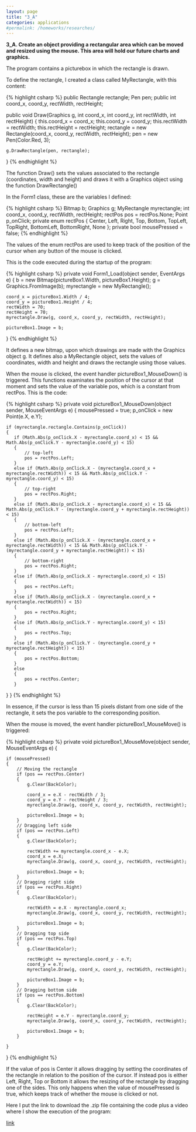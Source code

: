 ```yaml
---
layout: page
title: "3_A"
categories: applications
#permalink: /homeworks/researches/
---
```

<b>3_A. Create an object providing a rectangular area which can be moved and resized using the mouse. This area will hold our future charts and graphics.</b>


The program contains a picturebox in which the rectangle is drawn.

To define the rectangle, I created a class called MyRectangle, with this content:

{% highlight csharp %}
public Rectangle rectangle;
Pen pen;
public int coord_x, coord_y, rectWidth, rectHeight;


public void Draw(Graphics g, int coord_x, int coord_y, int rectWidth, int rectHeight)
{
    this.coord_x = coord_x;
    this.coord_y = coord_y;
    this.rectWidth = rectWidth;
    this.rectHeight = rectHeight;
    rectangle = new Rectangle(coord_x, coord_y, rectWidth, rectHeight);
    pen = new Pen(Color.Red, 3);

    g.DrawRectangle(pen, rectangle);
}
{% endhighlight %}

The function Draw() sets the values associated to the rectangle (coordinates, width and height) and draws it with a Graphics object using the function DrawRectangle()

In the Form1 class, these are the variables I defined:

{% highlight csharp %}
Bitmap b;
Graphics g;
MyRectangle myrectangle;
int coord_x, coord_y, rectWidth, rectHeight;
rectPos pos = rectPos.None;
Point p_onClick;
private enum rectPos { Center, Left, Right, Top, Bottom, TopLeft, TopRight, BottomLeft, BottomRight, None };
private bool mousePressed = false;
{% endhighlight %}

The values of the enum rectPos are used to keep track of the position of the cursor when any button of the mouse is clicked.

This is the code executed during the startup of the program:

{% highlight csharp %}
private void Form1_Load(object sender, EventArgs e)
{
    b = new Bitmap(pictureBox1.Width, pictureBox1.Height);
    g = Graphics.FromImage(b);
    myrectangle = new MyRectangle();

    coord_x = pictureBox1.Width / 4;
    coord_y = pictureBox1.Height / 4;
    rectWidth = 70;
    rectHeight = 70;
    myrectangle.Draw(g, coord_x, coord_y, rectWidth, rectHeight);

    pictureBox1.Image = b;
}
{% endhighlight %}

It defines a new bitmap, upon which drawings are made with the Graphics object g. It defines also a MyRectangle object, sets the values of coordinates, width and height and draws the rectangle using those values.

When the mouse is clicked, the event handler pictureBox1_MouseDown() is triggered. This functions examinates the position of the cursor at that moment and sets the value of the variable pos, which is a constant from rectPos. This is the code:

{% highlight csharp %}
private void pictureBox1_MouseDown(object sender, MouseEventArgs e)
{
    mousePressed = true;
    p_onClick = new Point(e.X, e.Y);

    if (myrectangle.rectangle.Contains(p_onClick))
    {
       if (Math.Abs(p_onClick.X - myrectangle.coord_x) < 15 && Math.Abs(p_onClick.Y - myrectangle.coord_y) < 15)
       {
           // top-left
           pos = rectPos.Left;
       }
       else if (Math.Abs(p_onClick.X - (myrectangle.coord_x + myrectangle.rectWidth)) < 15 && Math.Abs(p_onClick.Y - myrectangle.coord_y) < 15)
       {
           // top-right
           pos = rectPos.Right;
       }
       else if (Math.Abs(p_onClick.X - myrectangle.coord_x) < 15 && Math.Abs(p_onClick.Y - (myrectangle.coord_y + myrectangle.rectHeight)) < 15)
       {
           // bottom-left
           pos = rectPos.Left;
       }
       else if (Math.Abs(p_onClick.X - (myrectangle.coord_x + myrectangle.rectWidth)) < 15 && Math.Abs(p_onClick.Y - (myrectangle.coord_y + myrectangle.rectHeight)) < 15)
       {
           // bottom-right
           pos = rectPos.Right;
       }
       else if (Math.Abs(p_onClick.X - myrectangle.coord_x) < 15)
       {
           pos = rectPos.Left;
       }
       else if (Math.Abs(p_onClick.X - (myrectangle.coord_x + myrectangle.rectWidth)) < 15)
       {
           pos = rectPos.Right;
       }
       else if (Math.Abs(p_onClick.Y - myrectangle.coord_y) < 15)
       {
           pos = rectPos.Top;
       }
       else if (Math.Abs(p_onClick.Y - (myrectangle.coord_y + myrectangle.rectHeight)) < 15)
       {
           pos = rectPos.Bottom;
       }
       else
       {
           pos = rectPos.Center;
       }
   }
}
{% endhighlight %}

In essence, if the cursor is less than 15 pixels distant from one side of the rectangle, it sets the pos variable to the corresponding position.

When the mouse is moved, the event handler pictureBox1_MouseMove() is triggered:

{% highlight csharp %}
private void pictureBox1_MouseMove(object sender, MouseEventArgs e)
{
            
    if (mousePressed)
    {
        // Moving the rectangle
        if (pos == rectPos.Center)
        {
            g.Clear(BackColor);

            coord_x = e.X - rectWidth / 3;
            coord_y = e.Y - rectHeight / 3;
            myrectangle.Draw(g, coord_x, coord_y, rectWidth, rectHeight);

            pictureBox1.Image = b;
        }
        // Dragging left side
        if (pos == rectPos.Left)
        {
            g.Clear(BackColor);

            rectWidth += myrectangle.coord_x - e.X;
            coord_x = e.X;
            myrectangle.Draw(g, coord_x, coord_y, rectWidth, rectHeight);

            pictureBox1.Image = b;
        }
        // Dragging right side
        if (pos == rectPos.Right)
        {
            g.Clear(BackColor);

            rectWidth = e.X - myrectangle.coord_x;
            myrectangle.Draw(g, coord_x, coord_y, rectWidth, rectHeight);

            pictureBox1.Image = b;
        }
        // Dragging top side
        if (pos == rectPos.Top)
        {
            g.Clear(BackColor);

            rectHeight += myrectangle.coord_y - e.Y;
            coord_y = e.Y;
            myrectangle.Draw(g, coord_x, coord_y, rectWidth, rectHeight);

            pictureBox1.Image = b;
        }
        // Dragging bottom side
        if (pos == rectPos.Bottom)
        {
            g.Clear(BackColor);

            rectHeight = e.Y - myrectangle.coord_y;
            myrectangle.Draw(g, coord_x, coord_y, rectWidth, rectHeight);

            pictureBox1.Image = b;
        }

    }
        
} 
{% endhighlight %}

If the value of pos is Center it allows dragging by setting the coordinates of the rectangle in relation to the position of the cursor. If instead pos is either Left, Right, Top or Bottom it allows the resizing of the rectangle by dragging one of the sides. This only happens when the value of mousePressed is true, which keeps track of whether the mouse is clicked or not.


Here I put the link to download the .zip file containing the code plus a video where I show the execution of the program:

[link](https://drive.google.com/file/d/1N-EmAsdp4ORzKGICl2rnNbjDPTr7adP4/view?usp=sharing)

